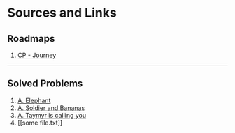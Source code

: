 # Sources and Links
## Roadmaps
1. [CP - Journey](https://docs.google.com/spreadsheets/d/11zpOig5EzWhHfzSb5q-vHpQ-NYjQuJziT1WXG778Ch8/edit?pli=1#gid=0)
---
## Solved Problems
1. [A. Elephant](https://codeforces.com/problemset/problem/617/A)
1. [A. Soldier and Bananas](https://codeforces.com/problemset/problem/546/A)
1. [A. Taymyr is calling you](https://codeforces.com/problemset/problem/764/A)
1. [[some file.txt]]
